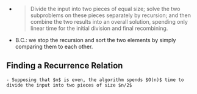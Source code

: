 -
  > Divide the input into two pieces of equal size; solve the two subproblems on these pieces separately by recursion; and then combine the two results into an overall solution, spending only linear time for the initial division and final recombining.
- B.C.: we stop the recursion and sort the two elements by simply comparing them to each other.
## Finding a Recurrence Relation
	- Supposing that $n$ is even, the algorithm spends $O(n)$ time to divide the input into two pieces of size $n/2$